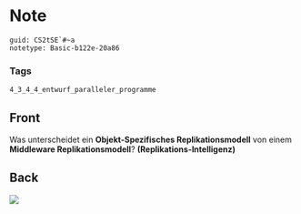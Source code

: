 # Note
```
guid: CS2tSE`#~a
notetype: Basic-b122e-20a86
```

### Tags
```
4_3_4_4_entwurf_paralleler_programme
```

## Front
Was unterscheidet ein <b>Objekt-Spezifisches Replikationsmodell</b>
von einem <b>Middleware Replikationsmodell</b>?
<b>(Replikations-Intelligenz)</b>

## Back
<img src="paste-b90784f69d1976343dd0f7345214d2a83b647f16.jpg">
